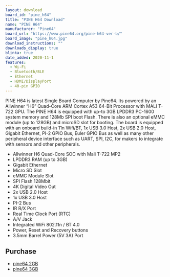 ```yaml
---
layout: download
board_id: "pine_h64"
title: "PINE H64 Download"
name: "PINE H64"
manufacturer: "Pine64"
board_url: "https://www.pine64.org/pine-h64-ver-b/"
board_image: "pine_h64.jpg"
download_instructions: ""
downloads_display: true
blinka: true
date_added: 2020-11-1
features:
  - Wi-Fi
  - Bluetooth/BLE
  - Ethernet
  - HDMI/DisplayPort
  - 40-pin GPIO
---
```


PINE H64 is latest Single Board Computer by Pine64. Its powered by an Allwinner “H6” Quad-Core ARM Cortex A53 64-Bit Processor with MALI T-722 GPU. The PINE H64 is equipped with up-to 3GB LPDDR3 PC-1600 system memory and 128Mb SPI boot Flash. There is also an optional eMMC module (up to 128GB) and microSD slot for booting. The board is equipped with an onboard build-in 11n Wifi/BT, 1x USB 3.0 Host, 2x USB 2.0 Host, Gigabit Ethernet, PI-2 GPIO Bus, Euler GPIO Bus as well as many other peripheral device interface such as UART, SPI, I2C, for makers to integrate with sensors and other peripherals.

- Allwinner H6 Quad-Core SOC with Mali T-722 MP2
- LPDDR3 RAM (up to 3GB)
- Gigabit Ethernet
- Micro SD Slot
- eMMC Module Slot
- SPI Flash 128Mbit
- 4K Digital Video Out
- 2x USB 2.0 Host
- 1x USB 3.0 Host
- PI-2 Bus
- IR R/X Port
- Real Time Clock Port (RTC)
- A/V Jack
- Integrated WiFi 802.11n / BT 4.0
- Power, Reset and Recovery buttons
- 3.5mm Barrel Power (5V 3A) Port

## Purchase
* [pine64 2GB](https://pine64.com/product/pine-h64-model-b-2gb-single-board-computer)
* [pine64 3GB](https://pine64.com/product/pine-h64-model-b-3gb-single-board-computer/)
